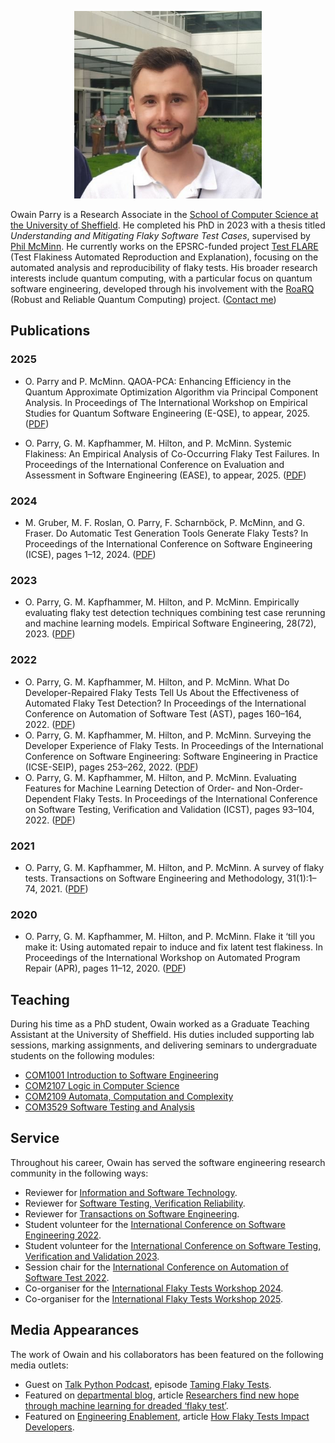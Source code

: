 <p align="center"><img src="owain.jpg" alt="Owain" width="300"/></p>

Owain Parry is a Research Associate in the [School of Computer Science at the University of Sheffield](https://www.sheffield.ac.uk/cs). He completed his PhD in 2023 with a thesis titled *Understanding and Mitigating Flaky Software Test Cases*, supervised by [Phil McMinn](https://mcminn.info/). He currently works on the EPSRC-funded project [Test FLARE](https://test-flare.github.io/) (Test Flakiness Automated Reproduction and Explanation), focusing on the automated analysis and reproducibility of flaky tests. His broader research interests include quantum computing, with a particular focus on quantum software engineering, developed through his involvement with the [RoaRQ](https://www.roarq.cs.ox.ac.uk/) (Robust and Reliable Quantum Computing) project. ([Contact me](mailto:o.b.parry@sheffield.ac.uk))

## Publications

### 2025

- O. Parry and P. McMinn. QAOA-PCA: Enhancing Efficiency in the Quantum Approximate Optimization Algorithm via Principal Component Analysis. In Proceedings of The International Workshop on Empirical Studies for Quantum Software Engineering (E-QSE), to appear, 2025. ([PDF](papers/2025a.pdf))

- O. Parry, G. M. Kapfhammer, M. Hilton, and P. McMinn. Systemic Flakiness: An Empirical Analysis of Co-Occurring Flaky Test Failures. In Proceedings of the International Conference on Evaluation and Assessment in Software Engineering (EASE), to appear, 2025. ([PDF](papers/2025b.pdf))

### 2024

- M. Gruber, M. F. Roslan, O. Parry, F. Scharnböck, P. McMinn, and G. Fraser. Do Automatic Test Generation Tools Generate Flaky Tests? In Proceedings of the International Conference on Software Engineering (ICSE), pages 1–12, 2024. ([PDF](papers/2024a.pdf))

### 2023

- O. Parry, G. M. Kapfhammer, M. Hilton, and P. McMinn. Empirically evaluating flaky test detection techniques combining test case rerunning and machine learning
models. Empirical Software Engineering, 28(72), 2023. ([PDF](papers/2023a.pdf))

### 2022

- O. Parry, G. M. Kapfhammer, M. Hilton, and P. McMinn. What Do Developer-Repaired Flaky Tests Tell Us About the Effectiveness of Automated Flaky Test Detection? In Proceedings of the International Conference on Automation of Software Test (AST), pages 160–164, 2022. ([PDF](papers/2022a.pdf))
- O. Parry, G. M. Kapfhammer, M. Hilton, and P. McMinn. Surveying the Developer Experience of Flaky Tests. In Proceedings of the International Conference on Software Engineering: Software Engineering in Practice (ICSE-SEIP), pages 253–262, 2022. ([PDF](papers/2022b.pdf))
- O. Parry, G. M. Kapfhammer, M. Hilton, and P. McMinn. Evaluating Features for Machine Learning Detection of Order- and Non-Order-Dependent Flaky Tests. In Proceedings of the International Conference on Software Testing, Verification and Validation (ICST), pages 93–104, 2022. ([PDF](papers/2022c.pdf))

### 2021

- O. Parry, G. M. Kapfhammer, M. Hilton, and P. McMinn. A survey of flaky tests. Transactions on Software Engineering and Methodology, 31(1):1–74, 2021. ([PDF](papers/2021a.pdf))

### 2020

- O. Parry, G. M. Kapfhammer, M. Hilton, and P. McMinn. Flake it ‘till you make it: Using automated repair to induce and fix latent test flakiness. In Proceedings of the International Workshop on Automated Program Repair (APR), pages 11–12, 2020. ([PDF](papers/2020a.pdf))

## Teaching

During his time as a PhD student, Owain worked as a Graduate Teaching Assistant at the University of Sheffield. His duties included supporting lab sessions, marking assignments, and delivering seminars to undergraduate students on the following modules:

- [COM1001 Introduction to Software Engineering](https://www.dcs.shef.ac.uk/intranet/teaching/public/modules/level1/com1001.html)
- [COM2107 Logic in Computer Science](https://www.dcs.shef.ac.uk/intranet/teaching/public/modules/level2/com2107.html)
- [COM2109 Automata, Computation and Complexity](https://www.dcs.shef.ac.uk/intranet/teaching/public/modules/level2/com2109.html)
- [COM3529 Software Testing and Analysis](https://www.dcs.shef.ac.uk/intranet/teaching/public/modules/level3/com3529.html)

## Service

Throughout his career, Owain has served the software engineering research community in the following ways:

- Reviewer for [Information and Software Technology](https://www.sciencedirect.com/journal/information-and-software-technology).
- Reviewer for [Software Testing, Verification Reliability](https://onlinelibrary.wiley.com/journal/10991689).
- Reviewer for [Transactions on Software Engineering](https://www.computer.org/csdl/journal/ts).
- Student volunteer for the [International Conference on Software Engineering 2022](https://conf.researchr.org/home/icse-2022).
- Student volunteer for the [International Conference on Software Testing, Verification and Validation 2023](https://conf.researchr.org/home/icst-2023).
- Session chair for the [International Conference on Automation of Software Test 2022](https://conf.researchr.org/home/ast-2022).
- Co-organiser for the [International Flaky Tests Workshop 2024](https://conf.researchr.org/home/icse-2024/ftw-2024).
- Co-organiser for the [International Flaky Tests Workshop 2025](https://conf.researchr.org/home/icse-2025/ftw-2025).

## Media Appearances

The work of Owain and his collaborators has been featured on the following media outlets:

- Guest on [Talk Python Podcast](https://talkpython.fm/), episode [Taming Flaky Tests](https://talkpython.fm/episodes/show/429/taming-flaky-tests).
- Featured on [departmental blog](https://www.sheffield.ac.uk/dcs/news), article [Researchers find new hope through machine learning for dreaded ‘flaky test’](https://www.sheffield.ac.uk/dcs/news/researchers-find-new-hope-through-machine-learning-dreaded-flaky-test).
- Featured on [Engineering Enablement](https://newsletter.getdx.com/), article [How Flaky Tests Impact Developers](https://newsletter.getdx.com/p/flaky-tests).
